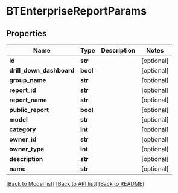# BTEnterpriseReportParams

## Properties
Name | Type | Description | Notes
------------ | ------------- | ------------- | -------------
**id** | **str** |  | [optional] 
**drill_down_dashboard** | **bool** |  | [optional] 
**group_name** | **str** |  | [optional] 
**report_id** | **str** |  | [optional] 
**report_name** | **str** |  | [optional] 
**public_report** | **bool** |  | [optional] 
**model** | **str** |  | [optional] 
**category** | **int** |  | [optional] 
**owner_id** | **str** |  | [optional] 
**owner_type** | **int** |  | [optional] 
**description** | **str** |  | [optional] 
**name** | **str** |  | [optional] 

[[Back to Model list]](../README.md#documentation-for-models) [[Back to API list]](../README.md#documentation-for-api-endpoints) [[Back to README]](../README.md)


